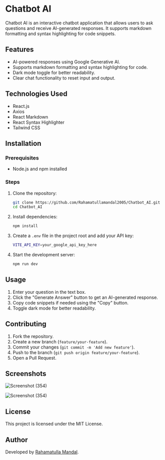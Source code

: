# Chatbot AI

Chatbot AI is an interactive chatbot application that allows users to ask questions and receive AI-generated responses. It supports markdown formatting and syntax highlighting for code snippets.

## Features
- AI-powered responses using Google Generative AI.
- Supports markdown formatting and syntax highlighting for code.
- Dark mode toggle for better readability.
- Clear chat functionality to reset input and output.

## Technologies Used
- React.js
- Axios
- React Markdown
- React Syntax Highlighter
- Tailwind CSS

## Installation

### Prerequisites
- Node.js and npm installed

### Steps
1. Clone the repository:
   ```sh
   git clone https://github.com/Rahamatullamandal2005/Chatbot_AI.git
   cd Chatbot_AI
   ```
2. Install dependencies:
   ```sh
   npm install
   ```
3. Create a `.env` file in the project root and add your API key:
   ```sh
   VITE_API_KEY=your_google_api_key_here
   ```
4. Start the development server:
   ```sh
   npm run dev
   ```

## Usage
1. Enter your question in the text box.
2. Click the "Generate Answer" button to get an AI-generated response.
3. Copy code snippets if needed using the "Copy" button.
4. Toggle dark mode for better readability.

## Contributing
1. Fork the repository.
2. Create a new branch (`feature/your-feature`).
3. Commit your changes (`git commit -m 'Add new feature'`).
4. Push to the branch (`git push origin feature/your-feature`).
5. Open a Pull Request.

## Screenshots

![Screenshot (354)](https://github.com/user-attachments/assets/c6625884-3052-4e0a-b3e7-8b36542dff27)

![Screenshot (354)](https://github.com/user-attachments/assets/8b370fb7-73ff-49bd-aa29-bd1738dca9ab)


## License
This project is licensed under the MIT License.

## Author
Developed by [Rahamatulla Mandal](https://github.com/Rahamatullamandal2005).

